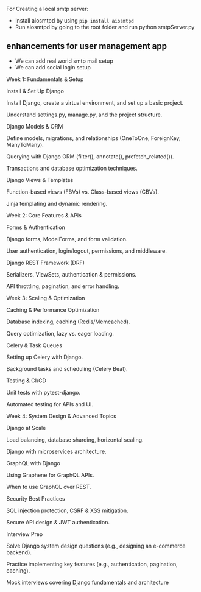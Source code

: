For Creating a local smtp server: 
* Install aiosmtpd by using `pip install aiosmtpd`
* Run aiosmtpd by going to the root folder and run python smtpServer.py

## enhancements for user management app

* We can add real world smtp mail setup
* We can add social login setup


Week 1: Fundamentals & Setup

Install & Set Up Django

Install Django, create a virtual environment, and set up a basic project.

Understand settings.py, manage.py, and the project structure.


Django Models & ORM

Define models, migrations, and relationships (OneToOne, ForeignKey, ManyToMany).

Querying with Django ORM (filter(), annotate(), prefetch_related()).

Transactions and database optimization techniques.


Django Views & Templates

Function-based views (FBVs) vs. Class-based views (CBVs).

Jinja templating and dynamic rendering.



Week 2: Core Features & APIs

Forms & Authentication

Django forms, ModelForms, and form validation.

User authentication, login/logout, permissions, and middleware.


Django REST Framework (DRF)

Serializers, ViewSets, authentication & permissions.

API throttling, pagination, and error handling.



Week 3: Scaling & Optimization

Caching & Performance Optimization

Database indexing, caching (Redis/Memcached).

Query optimization, lazy vs. eager loading.


Celery & Task Queues

Setting up Celery with Django.

Background tasks and scheduling (Celery Beat).


Testing & CI/CD

Unit tests with pytest-django.

Automated testing for APIs and UI.



Week 4: System Design & Advanced Topics

Django at Scale

Load balancing, database sharding, horizontal scaling.

Django with microservices architecture.


GraphQL with Django

Using Graphene for GraphQL APIs.

When to use GraphQL over REST.


Security Best Practices

SQL injection protection, CSRF & XSS mitigation.

Secure API design & JWT authentication.



Interview Prep

Solve Django system design questions (e.g., designing an e-commerce backend).

Practice implementing key features (e.g., authentication, pagination, caching).

Mock interviews covering Django fundamentals and architecture 


